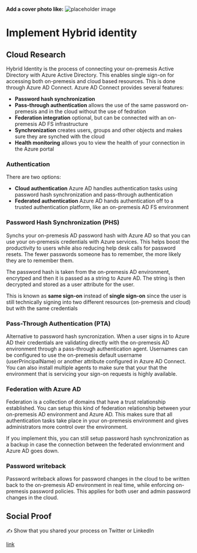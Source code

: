 **Add a cover photo like:**
![placeholder image](https://via.placeholder.com/1200x600)

# Implement Hybrid identity

## Cloud Research

Hybrid Identity is the process of connecting your on-premesis Active Directory with Azure Active Directory. This enables single sign-on for accessing both on-premesis and cloud based resources. This is done through Azure AD Connect. Azure AD Connect provides several features:

- **Password hash synchronization**
- **Pass-through authentication** allows the use of the same password on-premesis and in the cloud without the use of fedration
- **Federation integration** optional, but can be connected with an on-premesis AD FS infrastructure
- **Synchronization** creates users, groups and other objects and makes sure they are synched with the cloud
- **Health monitoring** allows you to view the health of your connection in the Azure portal

### Authentication

There are two options:

- **Cloud authentication** Azure AD handles authentication tasks using password hash synchronization and pass-through authentication
- **Federated authentication** Azure AD hands authentication off to a trusted authentication platform, like an on-premesis AD FS environment

### Password Hash Synchronization (PHS)

Synchs your on-premesis AD password hash with Azure AD so that you can use your on-premesis credentials with Azure services. This helps boost the productivity to users while also reducing help desk calls for password resets. The fewer passwords someone has to remember, the more likely they are to remember them.

The password hash is taken from the on-premesis AD environment, encrytped and then it is passed as a string to Azure AD. The string is then decrypted and stored as a user attribute for the user.

This is known as **same sign-on** instead of **single sign-on** since the user is still technically signing into two different resources (on-premesis and cloud) but with the same credentials

### Pass-Through Authentication (PTA)

Alternative to password hash syncronization. When a user signs in to Azure AD their credentials are validating directly with the on-premesis AD environment through a pass-through authentication agent. Usernames can be configured to use the on-premesis default username (userPrincipalName) or another attribute configured in Azure AD Connect. You can also install multiple agents to make sure that your that the environment that is servicing your sign-on requests is highly available.

### Federation with Azure AD

Federation is a collection of domains that have a trust relationship established. You can setup this kind of federation relationship between your on-premesis AD environment and Azure AD. This makes sure that all authentication tasks take place in your on-premesis environment and gives administrators more control over the environment.

If you implement this, you can still setup password hash synchronization as a backup in case the connection between the federated envionrment and Azure AD goes down.

### Password writeback

Password writeback allows for password changes in the cloud to be written back to the on-premesis AD environment in real time, while enforcing on-premesis password policies. This applies for both user and admin password changes in the cloud.

## Social Proof

✍️ Show that you shared your process on Twitter or LinkedIn

[link](link)
